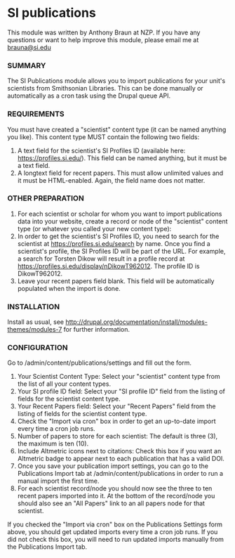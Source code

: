 SI publications
====================================

This module was written by Anthony Braun at NZP. If you have any questions or want to help improve this module, please email me at brauna@si.edu

### SUMMARY
 The SI Publications module allows you to import publications for your unit's scientists from Smithsonian Libraries. This can be done manually or automatically as a cron task using the Drupal queue API.

    
### REQUIREMENTS
You must have created a "scientist" content type (it can be named anything you like). This content type MUST contain the following two fields:

1. A text field for the scientist's SI Profiles ID (available here: https://profiles.si.edu/). This field can be named anything, but it must be a text field.
2. A longtext field for recent papers. This must allow unlimited values and it must be HTML-enabled. Again, the field name does not matter.

### OTHER PREPARATION
1. For each scientist or scholar for whom you want to import publications data into your website, create a record or node of the "scientist" content type (or whatever you called your new content type):
2. In order to get the scientist's SI Profiles ID, you need to search for the scientist at https://profiles.si.edu/search by name. Once you find a scientist's profile, the SI Profiles ID will be part of the URL. For example, a search for Torsten Dikow will result in a profile record at https://profiles.si.edu/display/nDikowT962012. The profile ID is DikowT962012.
3. Leave your recent papers field blank. This field will be automatically populated when the import is done.

### INSTALLATION
Install as usual, see http://drupal.org/documentation/install/modules-themes/modules-7 for further information.

### CONFIGURATION
Go to /admin/content/publications/settings and fill out the form.

1. Your Scientist Content Type: Select your "scientist" content type from the list of all your content types.
2. Your SI profile ID field: Select your "SI profile ID" field from the listing of fields for the scientist content type.
3. Your Recent Papers field: Select your "Recent Papers" field from the listing of fields for the scientist content type.
4. Check the "Import via cron" box in order to get an up-to-date import every time a cron job runs.
5. Number of papers to store for each scientist: The default is three (3), the maximum is ten (10).
6. Include Altmetric icons next to citations: Check this box if you want an Altmetric badge to appear next to each publication that has a valid DOI.
7. Once you save your publication import settings, you can go to the Publications Import tab at /admin/content/publications in order to run a manual import the first time.
8. For each scientist record/node you should now see the three to ten recent papers imported into it. At the bottom of the record/node you should also see an "All Papers" link to an all papers node for that scientist.

If you checked the "Import via cron" box on the Publications Settings form above, you should get updated imports every time a cron job runs. If you did not check this box, you will need to run updated imports manually from the Publications Import tab.
